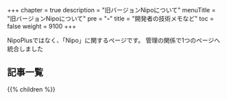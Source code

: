 +++
chapter = true
description = "旧バージョンNipoについて"
menuTitle = "旧バージョンNipoについて"
pre = "<b>-</b>"
title = "開発者の技術メモなど"
toc = false
weight = 9100
+++

NipoPlusではなく、「Nipo」に関するページです。
管理の関係で1つのページへ統合しました

<aside id="childrenList">
<h2>記事一覧</h2>
{{% children  %}}
</aside>
